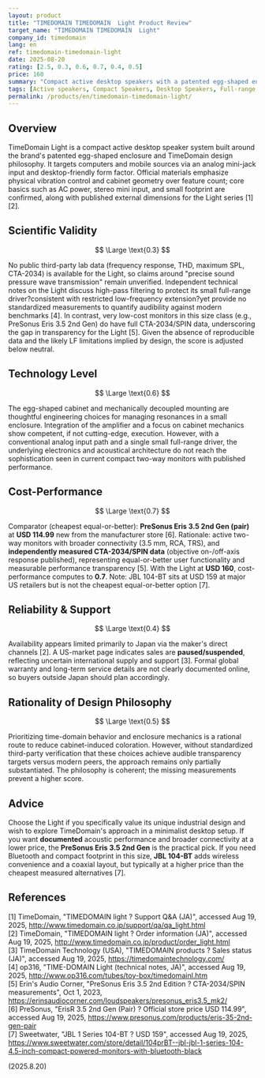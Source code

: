 ```yaml
---
layout: product
title: "TIMEDOMAIN TIMEDOMAIN  Light Product Review"
target_name: "TIMEDOMAIN TIMEDOMAIN  Light"
company_id: timedomain
lang: en
ref: timedomain-timedomain-light
date: 2025-08-20
rating: [2.5, 0.3, 0.6, 0.7, 0.4, 0.5]
price: 160
summary: "Compact active desktop speakers with a patented egg-shaped enclosure and built-in amplification based on the company's TimeDomain approach."
tags: [Active speakers, Compact Speakers, Desktop Speakers, Full-range Drivers]
permalink: /products/en/timedomain-timedomain-light/
---
```

## Overview

TimeDomain Light is a compact active desktop speaker system built around the brand's patented egg-shaped enclosure and TimeDomain design philosophy. It targets computers and mobile sources via an analog mini-jack input and desktop-friendly form factor. Official materials emphasize physical vibration control and cabinet geometry over feature count; core basics such as AC power, stereo mini input, and small footprint are confirmed, along with published external dimensions for the Light series [1][2].

## Scientific Validity

$$ \Large \text{0.3} $$

No public third-party lab data (frequency response, THD, maximum SPL, CTA-2034) is available for the Light, so claims around "precise sound pressure wave transmission" remain unverified. Independent technical notes on the Light discuss high-pass filtering to protect its small full-range driver?consistent with restricted low-frequency extension?yet provide no standardized measurements to quantify audibility against modern benchmarks [4]. In contrast, very low-cost monitors in this size class (e.g., PreSonus Eris 3.5 2nd Gen) do have full CTA-2034/SPIN data, underscoring the gap in transparency for the Light [5]. Given the absence of reproducible data and the likely LF limitations implied by design, the score is adjusted below neutral.

## Technology Level

$$ \Large \text{0.6} $$

The egg-shaped cabinet and mechanically decoupled mounting are thoughtful engineering choices for managing resonances in a small enclosure. Integration of the amplifier and a focus on cabinet mechanics show competent, if not cutting-edge, execution. However, with a conventional analog input path and a single small full-range driver, the underlying electronics and acoustical architecture do not reach the sophistication seen in current compact two-way monitors with published performance.

## Cost-Performance

$$ \Large \text{0.7} $$

Comparator (cheapest equal-or-better): **PreSonus Eris 3.5 2nd Gen (pair)** at **USD 114.99** new from the manufacturer store [6]. Rationale: active two-way monitors with broader connectivity (3.5 mm, RCA, TRS), and **independently measured CTA-2034/SPIN data** (objective on-/off-axis response published), representing equal-or-better user functionality and measurable performance transparency [5]. With the Light at **USD 160**, cost-performance computes to **0.7**. Note: JBL 104-BT sits at USD 159 at major US retailers but is not the cheapest equal-or-better option [7].

## Reliability & Support

$$ \Large \text{0.4} $$

Availability appears limited primarily to Japan via the maker's direct channels [2]. A US-market page indicates sales are **paused/suspended**, reflecting uncertain international supply and support [3]. Formal global warranty and long-term service details are not clearly documented online, so buyers outside Japan should plan accordingly.

## Rationality of Design Philosophy

$$ \Large \text{0.5} $$

Prioritizing time-domain behavior and enclosure mechanics is a rational route to reduce cabinet-induced coloration. However, without standardized third-party verification that these choices achieve audible transparency targets versus modern peers, the approach remains only partially substantiated. The philosophy is coherent; the missing measurements prevent a higher score.

## Advice

Choose the Light if you specifically value its unique industrial design and wish to explore TimeDomain's approach in a minimalist desktop setup. If you want **documented** acoustic performance and broader connectivity at a lower price, the **PreSonus Eris 3.5 2nd Gen** is the practical pick. If you need Bluetooth and compact footprint in this size, **JBL 104-BT** adds wireless convenience and a coaxial layout, but typically at a higher price than the cheapest measured alternatives [7].

## References

[1] TimeDomain, "TIMEDOMAIN light ? Support Q&A (JA)", accessed Aug 19, 2025, http://www.timedomain.co.jp/support/qa/qa_light.html  
[2] TimeDomain, "TIMEDOMAIN light ? Order information (JA)", accessed Aug 19, 2025, http://www.timedomain.co.jp/product/order_light.html  
[3] TimeDomain Technology (USA), "TIMEDOMAIN products ? Sales status (JA)", accessed Aug 19, 2025, https://timedomaintechnology.com/  
[4] op316, "TIME-DOMAIN Light (technical notes, JA)", accessed Aug 19, 2025, http://www.op316.com/tubes/toy-box/timedomainl.htm  
[5] Erin's Audio Corner, "PreSonus Eris 3.5 2nd Edition ? CTA-2034/SPIN measurements", Oct 1, 2023, https://erinsaudiocorner.com/loudspeakers/presonus_eris3.5_mk2/  
[6] PreSonus, "ErisR 3.5 2nd Gen (Pair) ? Official store price USD 114.99", accessed Aug 19, 2025, https://www.presonus.com/products/eris-35-2nd-gen-pair  
[7] Sweetwater, "JBL 1 Series 104-BT ? USD 159", accessed Aug 19, 2025, https://www.sweetwater.com/store/detail/104prBT--jbl-jbl-1-series-104-4.5-inch-compact-powered-monitors-with-bluetooth-black

(2025.8.20)

